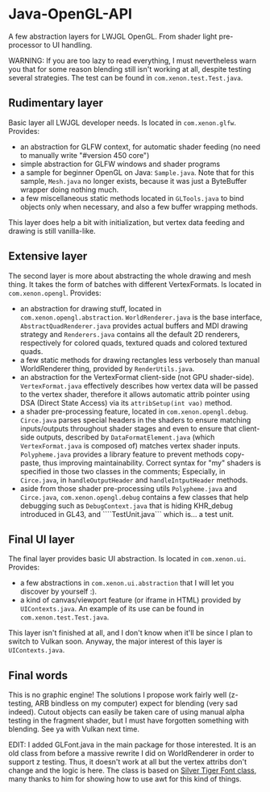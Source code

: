 # Java-OpenGL-API
A few abstraction layers for LWJGL OpenGL. From shader light pre-processor to UI handling.

WARNING: If you are too lazy to read everything, I must nevertheless warn you that for some reason blending still isn't working at all, despite testing several strategies. The test can be found in ```com.xenon.test.Test.java```.

## Rudimentary layer
Basic layer all LWJGL developer needs. Is located in ```com.xenon.glfw```.
Provides:
- an abstraction for GLFW context, for automatic shader feeding (no need to manually write "#version 450 core")
- simple abstraction for GLFW windows and shader programs
- a sample for beginner OpenGL on Java: ```Sample.java```. Note that for this sample, ```Mesh.java``` no longer exists, because it was just a ByteBuffer wrapper doing nothing much.
- a few miscellaneous static methods located in ```GLTools.java``` to bind objects only when necessary, and also a few buffer wrapping methods.

This layer does help a bit with initialization, but vertex data feeding and drawing is still vanilla-like.

## Extensive layer
The second layer is more about abstracting the whole drawing and mesh thing. It takes the form of batches with different VertexFormats. Is located in ```com.xenon.opengl```.
Provides:
- an abstraction for drawing stuff, located in ```com.xenon.opengl.abstraction```. ```WorldRenderer.java``` is the base interface, ```AbstractQuadRenderer.java``` provides actual buffers and MDI drawing strategy and ```Renderers.java``` contains all the default 2D renderers, respectively for colored quads, textured quads and colored textured quads.
- a few static methods for drawing rectangles less verbosely than manual WorldRenderer thing, provided by ```RenderUtils.java```.
- an abstraction for the VertexFormat client-side (not GPU shader-side). ```VertexFormat.java``` effectively describes how vertex data will be passed to the vertex shader, therefore it allows automatic attrib pointer using DSA (Direct State Access) via its ```attribSetup(int vao)``` method.
- a shader pre-processing feature, located in ```com.xenon.opengl.debug```. ```Circe.java``` parses special headers in the shaders to ensure matching inputs/outputs throughout shader stages and even to ensure that client-side outputs, described by ```DataFormatElement.java``` (which ```VertexFormat.java``` is composed of) matches vertex shader inputs. ```Polypheme.java``` provides a library feature to prevent methods copy-paste, thus improving maintainability. Correct syntax for "my" shaders is specified in those two classes in the comments; Especially, in ```Circe.java```, in ```handleOutputHeader``` and ```handleIntputHeader``` methods.
- aside from those shader pre-processing utils ```Polypheme.java``` and ```Circe.java```, ```com.xenon.opengl.debug``` contains a few classes that help debugging such as ```DebugContext.java``` that is hiding KHR_debug introduced in GL43, and ````TestUnit.java``` which is... a test unit.

## Final UI layer
The final layer provides basic UI abstraction. Is located in ```com.xenon.ui```. Provides:
- a few abstractions in ```com.xenon.ui.abstraction``` that I will let you discover by yourself :).
- a kind of canvas/viewport feature (or iframe in HTML) provided by ```UIContexts.java```. An example of its use can be found in ```com.xenon.test.Test.java```.

This layer isn't finished at all, and I don't know when it'll be since I plan to switch to Vulkan soon. Anyway, the major interest of this layer is ```UIContexts.java```.

## Final words
This is no graphic engine! The solutions I propose work fairly well (z-testing, ARB bindless on my computer) expect for blending (very sad indeed). Cutout objects can easily be taken care of using manual alpha testing in the fragment shader, but I must have forgotten something with blending. See ya with Vulkan next time.

EDIT: I added GLFont.java in the main package for those interested. It is an old class from before a massive rewrite I did on WorldRenderer in order to support z testing. Thus, it doesn't work at all but the vertex attribs don't change and the logic is here. The class is based on [Silver Tiger Font class](https://github.com/SilverTiger/lwjgl3-tutorial/blob/master/src/silvertiger/tutorial/lwjgl/text/Font.java), many thanks to him for showing how to use awt for this kind of things.
